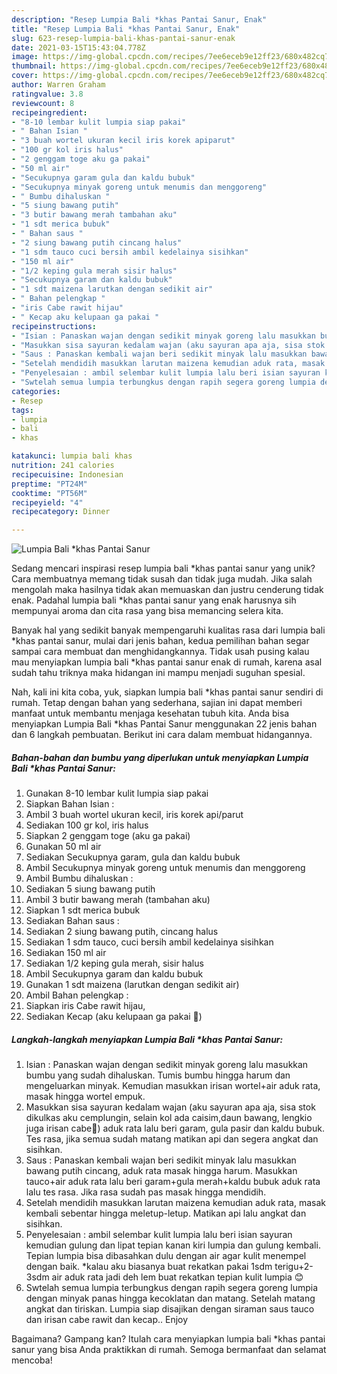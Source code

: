 ```yaml
---
description: "Resep Lumpia Bali *khas Pantai Sanur, Enak"
title: "Resep Lumpia Bali *khas Pantai Sanur, Enak"
slug: 623-resep-lumpia-bali-khas-pantai-sanur-enak
date: 2021-03-15T15:43:04.778Z
image: https://img-global.cpcdn.com/recipes/7ee6eceb9e12ff23/680x482cq70/lumpia-bali-khas-pantai-sanur-foto-resep-utama.jpg
thumbnail: https://img-global.cpcdn.com/recipes/7ee6eceb9e12ff23/680x482cq70/lumpia-bali-khas-pantai-sanur-foto-resep-utama.jpg
cover: https://img-global.cpcdn.com/recipes/7ee6eceb9e12ff23/680x482cq70/lumpia-bali-khas-pantai-sanur-foto-resep-utama.jpg
author: Warren Graham
ratingvalue: 3.8
reviewcount: 8
recipeingredient:
- "8-10 lembar kulit lumpia siap pakai"
- " Bahan Isian "
- "3 buah wortel ukuran kecil iris korek apiparut"
- "100 gr kol iris halus"
- "2 genggam toge aku ga pakai"
- "50 ml air"
- "Secukupnya garam gula dan kaldu bubuk"
- "Secukupnya minyak goreng untuk menumis dan menggoreng"
- " Bumbu dihaluskan "
- "5 siung bawang putih"
- "3 butir bawang merah tambahan aku"
- "1 sdt merica bubuk"
- " Bahan saus "
- "2 siung bawang putih cincang halus"
- "1 sdm tauco cuci bersih ambil kedelainya sisihkan"
- "150 ml air"
- "1/2 keping gula merah sisir halus"
- "Secukupnya garam dan kaldu bubuk"
- "1 sdt maizena larutkan dengan sedikit air"
- " Bahan pelengkap "
- "iris Cabe rawit hijau"
- " Kecap aku kelupaan ga pakai "
recipeinstructions:
- "Isian : Panaskan wajan dengan sedikit minyak goreng lalu masukkan bumbu yang sudah dihaluskan. Tumis bumbu hingga harum dan mengeluarkan minyak. Kemudian masukkan irisan wortel+air aduk rata, masak hingga wortel empuk."
- "Masukkan sisa sayuran kedalam wajan (aku sayuran apa aja, sisa stok dikulkas aku cemplungin, selain kol ada caisim,daun bawang, lengkio juga irisan cabe🤭) aduk rata lalu beri garam, gula pasir dan kaldu bubuk. Tes rasa, jika semua sudah matang matikan api dan segera angkat dan sisihkan."
- "Saus : Panaskan kembali wajan beri sedikit minyak lalu masukkan bawang putih cincang, aduk rata masak hingga harum. Masukkan tauco+air aduk rata lalu beri garam+gula merah+kaldu bubuk aduk rata lalu tes rasa. Jika rasa sudah pas masak hingga mendidih."
- "Setelah mendidih masukkan larutan maizena kemudian aduk rata, masak kembali sebentar hingga meletup-letup. Matikan api lalu angkat dan sisihkan."
- "Penyelesaian : ambil selembar kulit lumpia lalu beri isian sayuran kemudian gulung dan lipat tepian kanan kiri lumpia dan gulung kembali. Tepian lumpia bisa dibasahkan dulu dengan air agar kulit menempel dengan baik. *kalau aku biasanya buat rekatkan pakai 1sdm terigu+2-3sdm air aduk rata jadi deh lem buat rekatkan tepian kulit lumpia 😊"
- "Swtelah semua lumpia terbungkus dengan rapih segera goreng lumpia dengan minyak panas hingga kecoklatan dan matang. Setelah matang angkat dan tiriskan. Lumpia siap disajikan dengan siraman saus tauco dan irisan cabe rawit dan kecap.. Enjoy"
categories:
- Resep
tags:
- lumpia
- bali
- khas

katakunci: lumpia bali khas 
nutrition: 241 calories
recipecuisine: Indonesian
preptime: "PT24M"
cooktime: "PT56M"
recipeyield: "4"
recipecategory: Dinner

---
```



![Lumpia Bali *khas Pantai Sanur](https://img-global.cpcdn.com/recipes/7ee6eceb9e12ff23/680x482cq70/lumpia-bali-khas-pantai-sanur-foto-resep-utama.jpg)

Sedang mencari inspirasi resep lumpia bali *khas pantai sanur yang unik? Cara membuatnya memang tidak susah dan tidak juga mudah. Jika salah mengolah maka hasilnya tidak akan memuaskan dan justru cenderung tidak enak. Padahal lumpia bali *khas pantai sanur yang enak harusnya sih mempunyai aroma dan cita rasa yang bisa memancing selera kita.



Banyak hal yang sedikit banyak mempengaruhi kualitas rasa dari lumpia bali *khas pantai sanur, mulai dari jenis bahan, kedua pemilihan bahan segar sampai cara membuat dan menghidangkannya. Tidak usah pusing kalau mau menyiapkan lumpia bali *khas pantai sanur enak di rumah, karena asal sudah tahu triknya maka hidangan ini mampu menjadi suguhan spesial.


Nah, kali ini kita coba, yuk, siapkan lumpia bali *khas pantai sanur sendiri di rumah. Tetap dengan bahan yang sederhana, sajian ini dapat memberi manfaat untuk membantu menjaga kesehatan tubuh kita. Anda bisa menyiapkan Lumpia Bali *khas Pantai Sanur menggunakan 22 jenis bahan dan 6 langkah pembuatan. Berikut ini cara dalam membuat hidangannya.

<!--inarticleads1-->

##### Bahan-bahan dan bumbu yang diperlukan untuk menyiapkan Lumpia Bali *khas Pantai Sanur:

1. Gunakan 8-10 lembar kulit lumpia siap pakai
1. Siapkan  Bahan Isian :
1. Ambil 3 buah wortel ukuran kecil, iris korek api/parut
1. Sediakan 100 gr kol, iris halus
1. Siapkan 2 genggam toge (aku ga pakai)
1. Gunakan 50 ml air
1. Sediakan Secukupnya garam, gula dan kaldu bubuk
1. Ambil Secukupnya minyak goreng untuk menumis dan menggoreng
1. Ambil  Bumbu dihaluskan :
1. Sediakan 5 siung bawang putih
1. Ambil 3 butir bawang merah (tambahan aku)
1. Siapkan 1 sdt merica bubuk
1. Sediakan  Bahan saus :
1. Sediakan 2 siung bawang putih, cincang halus
1. Sediakan 1 sdm tauco, cuci bersih ambil kedelainya sisihkan
1. Sediakan 150 ml air
1. Sediakan 1/2 keping gula merah, sisir halus
1. Ambil Secukupnya garam dan kaldu bubuk
1. Gunakan 1 sdt maizena (larutkan dengan sedikit air)
1. Ambil  Bahan pelengkap :
1. Siapkan iris Cabe rawit hijau,
1. Sediakan  Kecap (aku kelupaan ga pakai 🤭)




<!--inarticleads2-->

##### Langkah-langkah menyiapkan Lumpia Bali *khas Pantai Sanur:

1. Isian : Panaskan wajan dengan sedikit minyak goreng lalu masukkan bumbu yang sudah dihaluskan. Tumis bumbu hingga harum dan mengeluarkan minyak. Kemudian masukkan irisan wortel+air aduk rata, masak hingga wortel empuk.
1. Masukkan sisa sayuran kedalam wajan (aku sayuran apa aja, sisa stok dikulkas aku cemplungin, selain kol ada caisim,daun bawang, lengkio juga irisan cabe🤭) aduk rata lalu beri garam, gula pasir dan kaldu bubuk. Tes rasa, jika semua sudah matang matikan api dan segera angkat dan sisihkan.
1. Saus : Panaskan kembali wajan beri sedikit minyak lalu masukkan bawang putih cincang, aduk rata masak hingga harum. Masukkan tauco+air aduk rata lalu beri garam+gula merah+kaldu bubuk aduk rata lalu tes rasa. Jika rasa sudah pas masak hingga mendidih.
1. Setelah mendidih masukkan larutan maizena kemudian aduk rata, masak kembali sebentar hingga meletup-letup. Matikan api lalu angkat dan sisihkan.
1. Penyelesaian : ambil selembar kulit lumpia lalu beri isian sayuran kemudian gulung dan lipat tepian kanan kiri lumpia dan gulung kembali. Tepian lumpia bisa dibasahkan dulu dengan air agar kulit menempel dengan baik. *kalau aku biasanya buat rekatkan pakai 1sdm terigu+2-3sdm air aduk rata jadi deh lem buat rekatkan tepian kulit lumpia 😊
1. Swtelah semua lumpia terbungkus dengan rapih segera goreng lumpia dengan minyak panas hingga kecoklatan dan matang. Setelah matang angkat dan tiriskan. Lumpia siap disajikan dengan siraman saus tauco dan irisan cabe rawit dan kecap.. Enjoy




Bagaimana? Gampang kan? Itulah cara menyiapkan lumpia bali *khas pantai sanur yang bisa Anda praktikkan di rumah. Semoga bermanfaat dan selamat mencoba!
